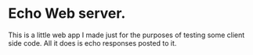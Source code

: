 # Echo Web server.

This is a little web app I made just for the purposes of testing some client
side code. All it does is echo responses posted to it. 
